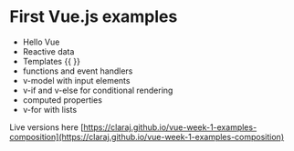 # First Vue.js examples 

* Hello Vue
* Reactive data 
* Templates {{ }}
* functions and event handlers
* v-model with input elements
* v-if and v-else for conditional rendering
* computed properties 
* v-for with lists

Live versions here [https://claraj.github.io/vue-week-1-examples-composition](https://claraj.github.io/vue-week-1-examples-composition)